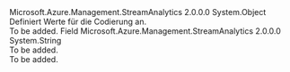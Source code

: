 <Type Name="Encoding" FullName="Microsoft.Azure.Management.StreamAnalytics.Models.Encoding">
  <TypeSignature Language="C#" Value="public static class Encoding" />
  <TypeSignature Language="ILAsm" Value=".class public auto ansi abstract sealed beforefieldinit Encoding extends System.Object" />
  <TypeSignature Language="DocId" Value="T:Microsoft.Azure.Management.StreamAnalytics.Models.Encoding" />
  <TypeSignature Language="VB.NET" Value="Public Class Encoding" />
  <TypeSignature Language="F#" Value="type Encoding = class" />
  <AssemblyInfo>
    <AssemblyName>Microsoft.Azure.Management.StreamAnalytics</AssemblyName>
    <AssemblyVersion>2.0.0.0</AssemblyVersion>
  </AssemblyInfo>
  <Base>
    <BaseTypeName>System.Object</BaseTypeName>
  </Base>
  <Interfaces />
  <Docs>
    <summary>
            Definiert Werte für die Codierung an.
            </summary>
    <remarks>To be added.</remarks>
  </Docs>
  <Members>
    <Member MemberName="UTF8">
      <MemberSignature Language="C#" Value="public const string UTF8;" />
      <MemberSignature Language="ILAsm" Value=".field public static literal string UTF8" />
      <MemberSignature Language="DocId" Value="F:Microsoft.Azure.Management.StreamAnalytics.Models.Encoding.UTF8" />
      <MemberSignature Language="VB.NET" Value="Public Const UTF8 As String " />
      <MemberSignature Language="F#" Value="val mutable UTF8 : string" Usage="Microsoft.Azure.Management.StreamAnalytics.Models.Encoding.UTF8" />
      <MemberType>Field</MemberType>
      <AssemblyInfo>
        <AssemblyName>Microsoft.Azure.Management.StreamAnalytics</AssemblyName>
        <AssemblyVersion>2.0.0.0</AssemblyVersion>
      </AssemblyInfo>
      <ReturnValue>
        <ReturnType>System.String</ReturnType>
      </ReturnValue>
      <Docs>
        <summary>To be added.</summary>
        <remarks>To be added.</remarks>
      </Docs>
    </Member>
  </Members>
</Type>